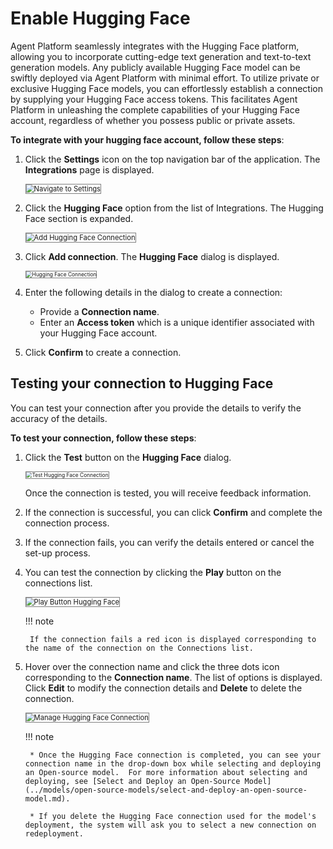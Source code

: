 # Enable Hugging Face

Agent Platform seamlessly integrates with the Hugging Face platform, allowing you to incorporate cutting-edge text generation and text-to-text generation models. Any publicly available Hugging Face model can be swiftly deployed via Agent Platform with minimal effort. To utilize private or exclusive Hugging Face models, you can effortlessly establish a connection by supplying your Hugging Face access tokens. This facilitates Agent Platform in unleashing the complete capabilities of your Hugging Face account, regardless of whether you possess public or private assets.

**To integrate with your hugging face account, follow these steps**:

1. Click the **Settings** icon on the top navigation bar of the application. The **Integrations** page is displayed.

    <img src="../images/navigate-to-settings.png" alt="Navigate to Settings" title="Navigate to Settings" style="border: 1px solid gray; zoom:80%;">

1. Click the **Hugging Face** option from the list of Integrations. The Hugging Face section is expanded.

    <img src="../images/add-hugging-face-connection.png" alt="Add Hugging Face Connection" title="Add Hugging Face Connection" style="border: 1px solid gray; zoom:80%;">

1. Click **Add connection**. The **Hugging Face** dialog is displayed.

    <img src="../images/hugging-face-connection.png" alt="Hugging Face Connection" title="Hugging Face Connection" style="border: 1px solid gray; zoom:60%;">

1. Enter the following details in the dialog to create a connection:
    * Provide a **Connection name**.
    * Enter an **Access token** which is a unique identifier associated with your Hugging Face account.
1. Click **Confirm** to create a connection.


## **Testing your connection to Hugging Face**

You can test your connection after you provide the details to verify the accuracy of the details.

**To test your connection, follow these steps**:

1. Click the **Test** button on the **Hugging Face** dialog.

    <img src="../images/test-hugging-face-connection.png" alt="Test Hugging Face Connection" title="Test Hugging Face Connection" style="border: 1px solid gray; zoom:60%;">

    Once the connection is tested, you will receive feedback information.

1. If the connection is successful, you can click **Confirm** and complete the connection process.
2. If the connection fails, you can verify the details entered or cancel the set-up process.
3. You can test the connection by clicking the **Play** button on the connections list.

    <img src="../images/play-button-hugging-face.png" alt="Play Button Hugging Face" title="Play Button Hugging Face" style="border: 1px solid gray; zoom:80%;">

    !!! note

        If the connection fails a red icon is displayed corresponding to the name of the connection on the Connections list.


1. Hover over the connection name and click the three dots icon corresponding to the **Connection name**. The list of options is displayed. Click **Edit** to modify the connection details and **Delete** to delete the connection.

     <img src="../images/manage-hugging-face-connection.png" alt="Manage Hugging Face Connection" title="Manage Hugging Face Connection" style="border: 1px solid gray; zoom:80%;">

    !!! note

        * Once the Hugging Face connection is completed, you can see your connection name in the drop-down box while selecting and deploying an Open-source model.  For more information about selecting and deploying, see [Select and Deploy an Open-Source Model](../models/open-source-models/select-and-deploy-an-open-source-model.md).

        * If you delete the Hugging Face connection used for the model's deployment, the system will ask you to select a new connection on redeployment. 

